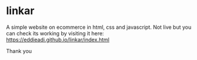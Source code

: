 # linkar
A simple website on ecommerce in html, css and javascript.
Not live but you can check its working by visiting it here: https://eddieadi.github.io/linkar/index.html

Thank you

